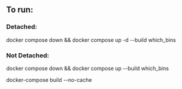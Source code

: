 ## To run:

### Detached:

docker compose down && docker compose up -d --build which_bins

### Not Detached:

docker compose down && docker compose up --build which_bins

docker-compose build --no-cache
